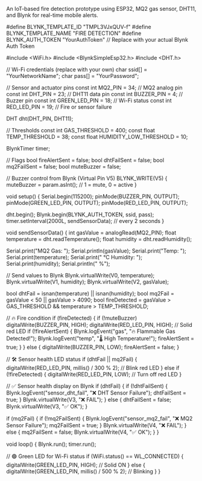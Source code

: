 An IoT-based fire detection prototype using ESP32, MQ2 gas sensor, DHT11, and Blynk for real-time mobile alerts.


#define BLYNK_TEMPLATE_ID "TMPL3VJxQUV-f"
#define BLYNK_TEMPLATE_NAME "FIRE DETECTION"
#define BLYNK_AUTH_TOKEN "YourAuthToken"  // Replace with your actual Blynk Auth Token

#include <WiFi.h>
#include <BlynkSimpleEsp32.h>
#include <DHT.h>

// Wi-Fi credentials (replace with your own)
char ssid[] = "YourNetworkName";
char pass[] = "YourPassword";

// Sensor and actuator pins
const int MQ2_PIN     = 34;  // MQ2 analog pin
const int DHT_PIN     = 23;  // DHT11 data pin
const int BUZZER_PIN  = 4;   // Buzzer pin
const int GREEN_LED_PIN = 18; // Wi-Fi status
const int RED_LED_PIN   = 19; // Fire or sensor failure

DHT dht(DHT_PIN, DHT11);

// Thresholds
const int GAS_THRESHOLD = 400;
const float TEMP_THRESHOLD = 38;
const float HUMIDITY_LOW_THRESHOLD = 10;

BlynkTimer timer;

// Flags
bool fireAlertSent = false;
bool dhtFailSent = false;
bool mq2FailSent = false;
bool muteBuzzer = false;

// Buzzer control from Blynk (Virtual Pin V5)
BLYNK_WRITE(V5) {
  muteBuzzer = param.asInt();  // 1 = mute, 0 = active
}

void setup() {
  Serial.begin(115200);
  pinMode(BUZZER_PIN, OUTPUT);
  pinMode(GREEN_LED_PIN, OUTPUT);
  pinMode(RED_LED_PIN, OUTPUT);

  dht.begin();
  Blynk.begin(BLYNK_AUTH_TOKEN, ssid, pass);
  timer.setInterval(2000L, sendSensorData); // every 2 seconds
}

void sendSensorData() {
  int gasValue = analogRead(MQ2_PIN);
  float temperature = dht.readTemperature();
  float humidity = dht.readHumidity();

  Serial.print("MQ2 Gas: "); Serial.println(gasValue);
  Serial.print("Temp: "); Serial.print(temperature);
  Serial.print(" °C  Humidity: "); Serial.print(humidity); Serial.println(" %");

  // Send values to Blynk
  Blynk.virtualWrite(V0, temperature);
  Blynk.virtualWrite(V1, humidity);
  Blynk.virtualWrite(V2, gasValue);

  bool dhtFail = isnan(temperature) || isnan(humidity);
  bool mq2Fail = gasValue < 50 || gasValue > 4090;
  bool fireDetected = gasValue > GAS_THRESHOLD && temperature > TEMP_THRESHOLD;

  // 🔥 Fire condition
  if (fireDetected) {
    if (!muteBuzzer) digitalWrite(BUZZER_PIN, HIGH);
    digitalWrite(RED_LED_PIN, HIGH); // Solid red LED
    if (!fireAlertSent) {
      Blynk.logEvent("gas", "🔥 Flammable Gas Detected!");
      Blynk.logEvent("temp", "🌡️ High Temperature!");
      fireAlertSent = true;
    }
  } else {
    digitalWrite(BUZZER_PIN, LOW);
    fireAlertSent = false;
  }

  // 🛠️ Sensor health LED status
  if (dhtFail || mq2Fail) {
    digitalWrite(RED_LED_PIN, millis() / 300 % 2); // Blink red LED
  } else if (!fireDetected) {
    digitalWrite(RED_LED_PIN, LOW); // Turn off red LED
  }

  // ✅ Sensor health display on Blynk
  if (dhtFail) {
    if (!dhtFailSent) {
      Blynk.logEvent("sensor_dht_fail", "❌ DHT Sensor Failure");
      dhtFailSent = true;
    }
    Blynk.virtualWrite(V3, "❌ FAIL");
  } else {
    dhtFailSent = false;
    Blynk.virtualWrite(V3, "✅ OK");
  }

  if (mq2Fail) {
    if (!mq2FailSent) {
      Blynk.logEvent("sensor_mq2_fail", "❌ MQ2 Sensor Failure");
      mq2FailSent = true;
    }
    Blynk.virtualWrite(V4, "❌ FAIL");
  } else {
    mq2FailSent = false;
    Blynk.virtualWrite(V4, "✅ OK");
  }
}

void loop() {
  Blynk.run();
  timer.run();

  // 🟢 Green LED for Wi-Fi status
  if (WiFi.status() == WL_CONNECTED) {
    digitalWrite(GREEN_LED_PIN, HIGH); // Solid ON
  } else {
    digitalWrite(GREEN_LED_PIN, millis() / 500 % 2); // Blinking
  }
}
